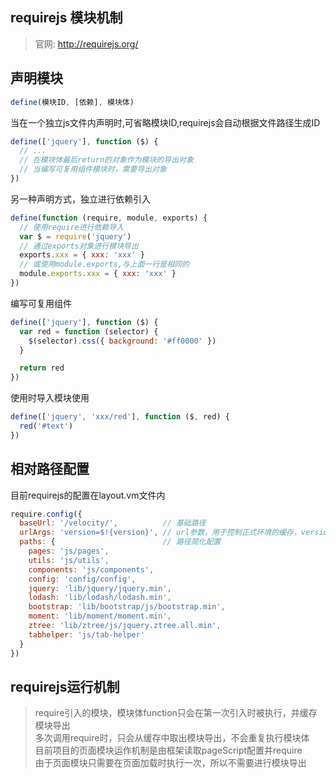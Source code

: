 ## requirejs 模块机制
> 官网: http://requirejs.org/

## 声明模块
```javascript
define(模块ID, [依赖], 模块体)
```
当在一个独立js文件内声明时,可省略模块ID,requirejs会自动根据文件路径生成ID
```javascript
define(['jquery'], function ($) {
  // ...
  // 在模块体最后return的对象作为模块的导出对象
  // 当编写可复用组件模块时，需要导出对象
})
```

另一种声明方式，独立进行依赖引入
```javascript
define(function (require, module, exports) {
  // 使用require进行依赖导入
  var $ = require('jquery')
  // 通过exports对象进行模块导出
  exports.xxx = { xxx: 'xxx' }
  // 或使用module.exports,与上面一行是相同的
  module.exports.xxx = { xxx: 'xxx' }
})
```

编写可复用组件
```javascript
define(['jquery'], function ($) {
  var red = function (selector) {
    $(selector).css({ background: '#ff0000' })
  }

  return red
})
```
使用时导入模块使用
```javascript
define(['jquery', 'xxx/red'], function ($, red) {
  red('#text')
})
```

## 相对路径配置
目前requirejs的配置在layout.vm文件内
```javascript
require.config({
  baseUrl: '/velocity/',          // 基础路径
  urlArgs: 'version=$!{version}', // url参数，用于控制正式环境的缓存，version变量在layout.vm的第一行定义
  paths: {                        // 路径简化配置
    pages: 'js/pages',              
    utils: 'js/utils',
    components: 'js/components',
    config: 'config/config',
    jquery: 'lib/jquery/jquery.min',
    lodash: 'lib/lodash/lodash.min',
    bootstrap: 'lib/bootstrap/js/bootstrap.min',
    moment: 'lib/moment/moment.min',
    ztree: 'lib/ztree/js/jquery.ztree.all.min',
    tabhelper: 'js/tab-helper'
  }
})
```

## requirejs运行机制
> require引入的模块，模块体function只会在第一次引入时被执行，并缓存模块导出  
> 多次调用require时，只会从缓存中取出模块导出，不会重复执行模块体  
> 目前项目的页面模块运作机制是由框架读取pageScript配置并require  
> 由于页面模块只需要在页面加载时执行一次，所以不需要进行模块导出  
